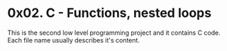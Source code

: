 # 0x02. C - Functions, nested loops
This is the second low level programming project and it contains C code. Each file name usually describes it's content.
